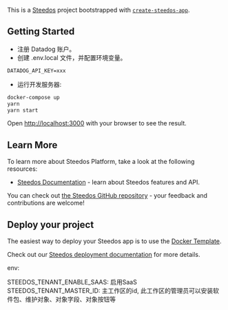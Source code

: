 <!--
 * @Author: baozhoutao@steedos.com
 * @Date: 2022-11-15 08:55:28
 * @LastEditors: baozhoutao@steedos.com
 * @LastEditTime: 2022-11-15 14:08:34
 * @Description: 
-->
This is a [Steedos](https://www.steedos.com/) project bootstrapped with [`create-steedos-app`](https://github.com/steedos/steedos-platform/tree/master/packages/create-steedos-app).

## Getting Started

- 注册 Datadog 账户。
- 创建 .env.local 文件，并配置环境变量。

```
DATADOG_API_KEY=xxx
```

- 运行开发服务器:

```bash
docker-compose up
yarn
yarn start
```

Open [http://localhost:3000](http://localhost:3000) with your browser to see the result.

## Learn More

To learn more about Steedos Platform, take a look at the following resources:

- [Steedos Documentation](https://www.steedos.com/docs) - learn about Steedos features and API.

You can check out [the Steedos GitHub repository](https://github.com/steedos/steedos-platform/) - your feedback and contributions are welcome!

## Deploy your project

The easiest way to deploy your Steedos app is to use the [Docker Template](https://github.com/steedos/docker).

Check out our [Steedos deployment documentation](https://www.steedos.com/docs/deploy/getting-started) for more details.



env:

STEEDOS_TENANT_ENABLE_SAAS: 启用SaaS
STEEDOS_TENANT_MASTER_ID: 主工作区的id, 此工作区的管理员可以安装软件包、维护对象、对象字段、对象按钮等